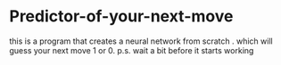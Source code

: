 # Predictor-of-your-next-move
this is a program that creates a neural network from scratch .
which will guess your next move 1 or 0. 
p.s. wait a bit before it starts working
